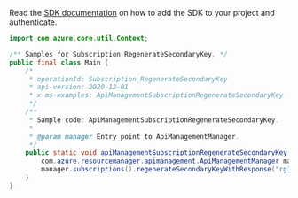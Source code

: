 Read the [SDK documentation](https://github.com/Azure/azure-sdk-for-java/blob/azure-resourcemanager-apimanagement_1.0.0-beta.2/sdk/apimanagement/azure-resourcemanager-apimanagement/README.md) on how to add the SDK to your project and authenticate.

```java
import com.azure.core.util.Context;

/** Samples for Subscription RegenerateSecondaryKey. */
public final class Main {
    /*
     * operationId: Subscription_RegenerateSecondaryKey
     * api-version: 2020-12-01
     * x-ms-examples: ApiManagementSubscriptionRegenerateSecondaryKey
     */
    /**
     * Sample code: ApiManagementSubscriptionRegenerateSecondaryKey.
     *
     * @param manager Entry point to ApiManagementManager.
     */
    public static void apiManagementSubscriptionRegenerateSecondaryKey(
        com.azure.resourcemanager.apimanagement.ApiManagementManager manager) {
        manager.subscriptions().regenerateSecondaryKeyWithResponse("rg1", "apimService1", "testsub", Context.NONE);
    }
}
```
